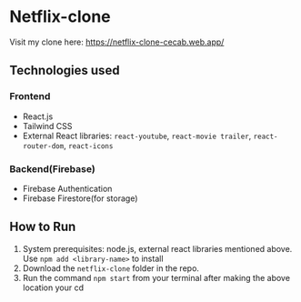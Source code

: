 # Netflix-clone

Visit my clone here: https://netflix-clone-cecab.web.app/


## Technologies used
### Frontend
  - React.js
  - Tailwind CSS
  - External React libraries: `react-youtube`, `react-movie trailer`, `react-router-dom`, `react-icons`
### Backend(Firebase)
  - Firebase Authentication
  - Firebase Firestore(for storage)

## How to Run
1. System prerequisites: node.js, external react libraries mentioned above. Use `npm add <library-name>` to install
2. Download the `netflix-clone` folder in the repo.
3. Run the command `npm start` from your terminal after making the above location your cd
